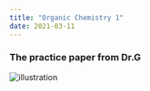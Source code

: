 ```yaml
--- 
title: "Organic Chemistry 1"
date: 2021-03-11
---
```

### The practice paper from Dr.G

![illustration](https://github.com/Jesuisgmo/Organic_chemistry/raw/main/image0.jpg)


